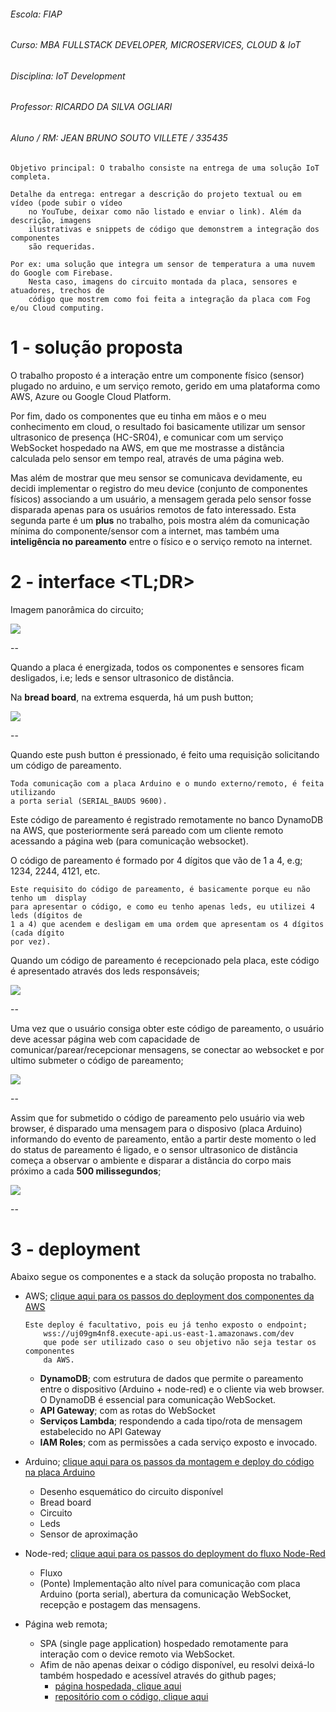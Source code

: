 ###### Escola: FIAP
###### Curso: MBA FULLSTACK DEVELOPER, MICROSERVICES, CLOUD & IoT
###### Disciplina: IoT Development
###### Professor: RICARDO DA SILVA OGLIARI
###### Aluno / RM: JEAN BRUNO SOUTO VILLETE / 335435


```
Objetivo principal: O trabalho consiste na entrega de uma solução IoT completa.

Detalhe da entrega: entregar a descrição do projeto textual ou em vídeo (pode subir o vídeo
    no YouTube, deixar como não listado e enviar o link). Além da descrição, imagens 
    ilustrativas e snippets de código que demonstrem a integração dos componentes 
    são requeridas. 

Por ex: uma solução que integra um sensor de temperatura a uma nuvem do Google com Firebase.
    Nesta caso, imagens do circuito montada da placa, sensores e atuadores, trechos de
    código que mostrem como foi feita a integração da placa com Fog e/ou Cloud computing. 
```

# 1 - solução proposta

O trabalho proposto é a interação entre um componente físico (sensor) plugado no arduino, e um serviço remoto,
gerido em uma plataforma como AWS, Azure ou Google Cloud Platform.

Por fim, dado os componentes que eu tinha em mãos e o meu conhecimento em cloud, o resultado foi basicamente
utilizar um sensor ultrasonico de presença (HC-SR04), e comunicar com um serviço WebSocket hospedado na 
AWS, em que me mostrasse a distância calculada pelo sensor em tempo real, através de uma página web.

Mas além de mostrar que meu sensor se comunicava devidamente, eu decidi implementar o registro do meu device
(conjunto de componentes físicos) associando a um usuário, a mensagem gerada pelo sensor fosse disparada
apenas para os usuários remotos de fato interessado.
Esta segunda parte é um **plus** no trabalho, pois mostra além da comunicação mínima do componente/sensor
com a internet, mas também uma **inteligência no pareamento** entre o físico e o serviço remoto na internet.

# 2 - interface <TL;DR>

Imagem panorâmica do circuito;

![](imgs/A_fiap-iot-test-board-overview.JPG)

--

Quando a placa é energizada, todos os componentes e sensores ficam desligados, i.e; leds e 
sensor ultrasonico de distância.

Na **bread board**, na extrema esquerda, há um push button;

![](imgs/B_fiap-iot-test-push_button-pairing.jpg)

--

Quando este push button é pressionado, é feito uma requisição solicitando um código de pareamento.

    Toda comunicação com a placa Arduino e o mundo externo/remoto, é feita utilizando
    a porta serial (SERIAL_BAUDS 9600).

Este código de pareamento é registrado remotamente no banco DynamoDB na AWS, que posteriormente
será pareado com um cliente remoto acessando a página web (para comunicação websocket).

O código de pareamento é formado por 4 dígitos que vão de 1 a 4, e.g; 1234, 2244, 4121, etc.

    Este requisito do código de pareamento, é basicamente porque eu não tenho um  display
    para apresentar o código, e como eu tenho apenas leds, eu utilizei 4 leds (dígitos de
    1 a 4) que acendem e desligam em uma ordem que apresentam os 4 dígitos (cada dígito
    por vez).

Quando um código de pareamento é recepcionado pela placa, este código é apresentado através dos
leds responsáveis;

![](imgs/C_fiap-iot-test-leds-pairing_code_digits.jpg)

--

Uma vez que o usuário consiga obter este código de pareamento, o usuário deve acessar página web
com capacidade de comunicar/parear/recepcionar mensagens, se conectar ao websocket e por ultimo
submeter o código de pareamento;

![](imgs/E_fiap-iot-test-web_page.jpg)

--

Assim que for submetido o código de pareamento pelo usuário via web browser, é disparado uma
mensagem para o disposivo (placa Arduino) informando do evento de pareamento, então a partir deste
momento o led do status de pareamento é ligado, e o sensor ultrasonico de distância começa a
observar o ambiente e disparar a distância do corpo mais próximo a cada **500 milissegundos**;

![](imgs/D_fiap-iot-test-led-pairing_status.JPG)

--

# 3 - deployment

Abaixo segue os componentes e a stack da solução proposta no trabalho.

- AWS; [clique aqui para os passos do deployment dos componentes da AWS](https://github.com/jeanvillete/fiap-iot-test/tree/master/aws.websocket)
    ```
    Este deploy é facultativo, pois eu já tenho exposto o endpoint;
        wss://uj09gm4nf8.execute-api.us-east-1.amazonaws.com/dev
        que pode ser utilizado caso o seu objetivo não seja testar os componentes
        da AWS.
    ```
    - **DynamoDB**; com estrutura de dados que permite o pareamento entre o dispositivo
    (Arduino + node-red) e o cliente via web browser. O DynamoDB é essencial
    para comunicação WebSocket.
    - **API Gateway**; com as rotas do WebSocket
    - **Serviços Lambda**; respondendo a cada tipo/rota de mensagem estabelecido no
    API Gateway
    - **IAM Roles**; com as permissões a cada serviço exposto e invocado.

- Arduino; [clique aqui para os passos da montagem e deploy do código na placa Arduino](https://github.com/jeanvillete/fiap-iot-test/tree/master/arduino/Main)
    - Desenho esquemático do circuito disponível
    - Bread board
    - Circuito
    - Leds
    - Sensor de aproximação

- Node-red; [clique aqui para os passos do deployment do fluxo Node-Red](https://github.com/jeanvillete/fiap-iot-test/tree/master/node-red)
    - Fluxo
    - (Ponte) Implementação alto nível para comunicação com placa Arduino (porta serial),
    abertura da comunicação WebSocket, recepção e postagem das mensagens.

- Página web remota;
    - SPA (single page application) hospedado remotamente para interação com o device remoto
    via WebSocket.
    - Afim de não apenas deixar o código disponível, eu resolvi deixá-lo também hospedado
    e acessível através do github pages;
        - [página hospedada, clique aqui](https://jeanvillete.github.io/fiap-iot-test/)
        - [repositório com o código, clique aqui](https://github.com/jeanvillete/jeanvillete.github.io/tree/main/fiap-iot-test)